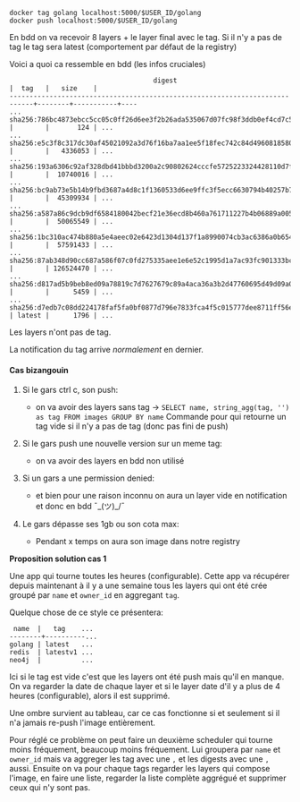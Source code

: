 ```
docker tag golang localhost:5000/$USER_ID/golang 
docker push localhost:5000/$USER_ID/golang 
```

En bdd on va recevoir 8 layers + le layer final avec le tag.
Si il n'y a pas de tag le tag sera latest (comportement par défaut de la registry)

Voici a quoi ca ressemble en bdd (les infos cruciales)

```
                                    digest                                  |  tag   |   size    |           
----------------------------------------------------------------------------+--------+-----------+----
... sha256:786bc4873ebcc5cc05c0ff26d6ee3f2b26ada535067d07fc98f3ddb0ef4cd7c5 |        |       124 | ...
... sha256:e5c3f8c317dc30af45021092a3d76f16ba7aa1ee5f18fec742c84d4960818580 |        |   4336053 | ...
... sha256:193a6306c92af328dbd41bbbd3200a2c90802624cccfe5725223324428110d7f |        |  10740016 | ...
... sha256:bc9ab73e5b14b9fbd3687a4d8c1f1360533d6ee9ffc3f5ecc6630794b40257b7 |        |  45309934 | ...
... sha256:a587a86c9dcb9df6584180042becf21e36ecd8b460a761711227b4b06889a005 |        |  50065549 | ...
... sha256:1bc310ac474b880a5e4aeec02e6423d1304d137f1a8990074cb3ac6386a0b654 |        |  57591433 | ...
... sha256:87ab348d90cc687a586f07c0fd275335aee1e6e52c1995d1a7ac93fc901333bc |        | 126524470 | ...
... sha256:d817ad5b9beb8ed09a78819c7d7627679c89a4aca36a3b2d47760695d49d09a0 |        |      5459 | ...
... sha256:d7edb7c08dd224178faf5fa0bf0877d796e7833fca4f5c015777dee8711ff56e | latest |      1796 | ...

```

Les layers n'ont pas de tag.

La notification du tag arrive *normalement* en dernier.

#### Cas bizangouin

1. Si le gars ctrl c, son push:
    - on va avoir des layers sans tag 
    -> `SELECT name, string_agg(tag, '') as tag FROM images GROUP BY name`
    Commande pour qui retourne un tag vide si il n'y a pas de tag (donc pas fini de push)

2. Si le gars push une nouvelle version sur un meme tag:
    - on va avoir des layers en bdd non utilisé
 
3. Si un gars a une permission denied:
    - et bien pour une raison inconnu on aura un layer vide en notification et donc en bdd ¯\_(ツ)_/¯

4. Le gars dépasse ses 1gb ou son cota max:
    - Pendant x temps on aura son image dans notre registry 
 
 
 __Proposition solution cas 1__
 
 Une app qui tourne toutes les heures (configurable). Cette app va récupérer depuis maintenant à il y a une semaine
 tous les layers qui ont été crée groupé par `name` et `owner_id` en aggregant `tag`. 
 
 Quelque chose de ce style ce présentera:
 ```
  name  |   tag    ...
--------+----------...
 golang | latest   ...
 redis  | latestv1 ...
 neo4j  |          ...
```

Ici si le tag est vide c'est que les layers ont été push mais qu'il en manque.
On va regarder la date de chaque layer et si le layer date d'il y a plus de 4 heures (configurable), alors il est supprimé.

Une ombre survient au tableau, car ce cas fonctionne si et seulement si il n'a jamais re-push l'image entièrement.

Pour réglé ce problème on peut faire un deuxième scheduler qui tourne moins fréquement, beaucoup moins fréquement.
Lui groupera par `name` et `owner_id` mais va aggreger les tag avec une `,` et les digests avec une `,` aussi.
Ensuite on va pour chaque tags regarder les layers qui compose l'image, en faire une liste, regarder la liste complète 
aggrégué et supprimer ceux qui n'y sont pas.

